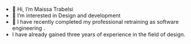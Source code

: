 - 👋 Hi, I’m Maissa Trabelsi
- 👀 I’m interested in Design and development 
- 🌱 I have recently completed my professional retraining as software engineering .
- I have already gained three years of experience in the field of design.
